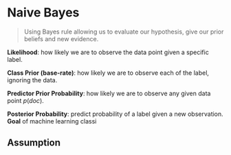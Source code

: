 # Naive Bayes

> Using Bayes rule allowing us to evaluate our hypothesis, give our prior beliefs and new evidence.

**Likelihood**: how likely we are to observe the data point given a specific label.

**Class Prior (base-rate)**: how likely we are to observe each of the label, ignoring the data.

**Predictor Prior Probability**: how likely we are to observe any given data point $p(doc)$.

**Posterior Probability**: predict probability of a label given a new observation. **Goal** of machine learning classi

## Assumption

